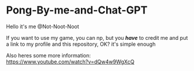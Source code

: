 # Pong-By-me-and-Chat-GPT
Hello it's me @Not-Noot-Noot

If you want to use my game, you can np, but you ___have___ to credit me and put a link to my profile and this repository, OK? it's simple enough

Also heres some more information:  
https://www.youtube.com/watch?v=dQw4w9WgXcQ
